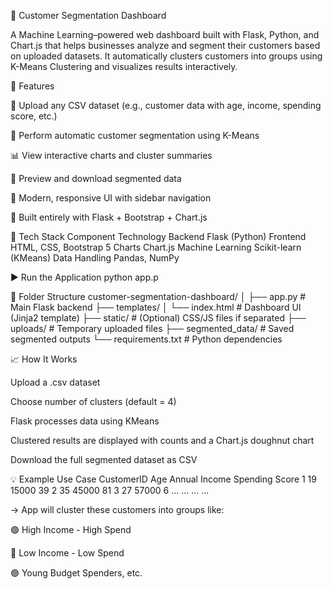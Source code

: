🧠 Customer Segmentation Dashboard

A Machine Learning–powered web dashboard built with Flask, Python, and Chart.js that helps businesses analyze and segment their customers based on uploaded datasets.
It automatically clusters customers into groups using K-Means Clustering and visualizes results interactively.

🚀 Features

📁 Upload any CSV dataset (e.g., customer data with age, income, spending score, etc.)

🤖 Perform automatic customer segmentation using K-Means

📊 View interactive charts and cluster summaries

📄 Preview and download segmented data

🎨 Modern, responsive UI with sidebar navigation

💾 Built entirely with Flask + Bootstrap + Chart.js

🧰 Tech Stack
Component	Technology
Backend	Flask (Python)
Frontend	HTML, CSS, Bootstrap 5
Charts	Chart.js
Machine Learning	Scikit-learn (KMeans)
Data Handling	Pandas, NumPy




▶️ Run the Application
python app.p

🧩 Folder Structure
customer-segmentation-dashboard/
│
├── app.py                   # Main Flask backend
├── templates/
│   └── index.html            # Dashboard UI (Jinja2 template)
├── static/                   # (Optional) CSS/JS files if separated
├── uploads/                  # Temporary uploaded files
├── segmented_data/           # Saved segmented outputs
└── requirements.txt          # Python dependencies

📈 How It Works

Upload a .csv dataset

Choose number of clusters (default = 4)

Flask processes data using KMeans

Clustered results are displayed with counts and a Chart.js doughnut chart

Download the full segmented dataset as CSV

💡 Example Use Case
CustomerID	Age	Annual Income	Spending Score
1	19	15000	39
2	35	45000	81
3	27	57000	6
...	...	...	...

→ App will cluster these customers into groups like:

🟢 High Income - High Spend

🔵 Low Income - Low Spend

🟣 Young Budget Spenders, etc.

